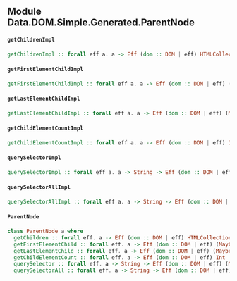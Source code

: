 ## Module Data.DOM.Simple.Generated.ParentNode

#### `getChildrenImpl`

``` purescript
getChildrenImpl :: forall eff a. a -> Eff (dom :: DOM | eff) HTMLCollection
```

#### `getFirstElementChildImpl`

``` purescript
getFirstElementChildImpl :: forall eff a. a -> Eff (dom :: DOM | eff) (Maybe Element)
```

#### `getLastElementChildImpl`

``` purescript
getLastElementChildImpl :: forall eff a. a -> Eff (dom :: DOM | eff) (Maybe Element)
```

#### `getChildElementCountImpl`

``` purescript
getChildElementCountImpl :: forall eff a. a -> Eff (dom :: DOM | eff) Int
```

#### `querySelectorImpl`

``` purescript
querySelectorImpl :: forall eff a. a -> String -> Eff (dom :: DOM | eff) (Maybe Element)
```

#### `querySelectorAllImpl`

``` purescript
querySelectorAllImpl :: forall eff a. a -> String -> Eff (dom :: DOM | eff) NodeList
```

#### `ParentNode`

``` purescript
class ParentNode a where
  getChildren :: forall eff. a -> Eff (dom :: DOM | eff) HTMLCollection
  getFirstElementChild :: forall eff. a -> Eff (dom :: DOM | eff) (Maybe Element)
  getLastElementChild :: forall eff. a -> Eff (dom :: DOM | eff) (Maybe Element)
  getChildElementCount :: forall eff. a -> Eff (dom :: DOM | eff) Int
  querySelector :: forall eff. a -> String -> Eff (dom :: DOM | eff) (Maybe Element)
  querySelectorAll :: forall eff. a -> String -> Eff (dom :: DOM | eff) NodeList
```



